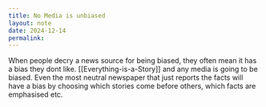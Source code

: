 ```yaml
---
title: No Media is unbiased
layout: note
date: 2024-12-14
permalink:
---
```


When people decry a news source for being biased,  they often mean it has a bias they dont like. [[Everything-is-a-Story]] and any media is going to be biased. Even the most neutral newspaper that just reports the facts will have a bias by choosing which stories come before others, which facts are emphasised etc.


